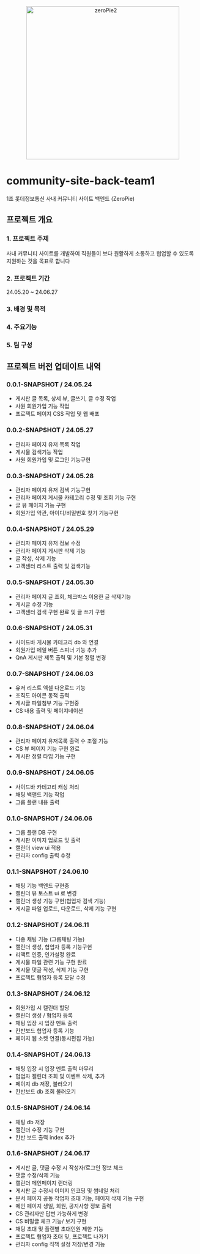 <div align="center">
  <img src="https://github.com/green-lotte2/community-site-back-team1/assets/154953972/801ce44e-8d14-4346-99d7-943c6e2ff55c" alt="zeroPie2" width="400"/>
</div>

# community-site-back-team1
1조 롯데정보통신 사내 커뮤니티 사이트 백엔드 (ZeroPie)

## 프로젝트 개요
### 1. 프로젝트 주제
 사내 커뮤니티 사이트를 개발하여 직원들이 보다 원활하게 소통하고 협업할 수 있도록 지원하는 것을 목표로 합니다

### 2. 프로젝트 기간
 24.05.20 ~ 24.06.27

### 3. 배경 및 목적

### 4. 주요기능

### 5. 팀 구성

## 프로젝트 버전 업데이트 내역
### 0.0.1-SNAPSHOT / 24.05.24
- 게시판 글 목록, 상세 뷰, 글쓰기, 글 수정 작업
- 사원 회원가입 기능 작업
- 프로젝트 페이지 CSS 작업 및 웹 배포
  
### 0.0.2-SNAPSHOT / 24.05.27
- 관리자 페이지 유저 목록 작업
- 게시물 검색기능 작업
- 사원 회원가입 및 로그인 기능구현

### 0.0.3-SNAPSHOT / 24.05.28
- 관리자 페이지 유저 검색 기능구현
- 관리자 페이지 게시물 카테고리 수정 및 조회 기능 구현
- 글 뷰 페이지 기능 구현
- 회원가입 약관, 아이디/비밀번호 찾기 기능구현

### 0.0.4-SNAPSHOT / 24.05.29
- 관리자 페이지 유저 정보 수정
- 관리자 페이지 게시판 삭제 기능
- 글 작성, 삭제 기능
- 고객센터 리스트 출력 및 검색기능

### 0.0.5-SNAPSHOT / 24.05.30
- 관리자 페이지 글 조회, 체크박스 이용한 글 삭제기능
- 게시글 수정 기능
- 고객센터 검색 구현 완료 및 글 쓰기 구현

### 0.0.6-SNAPSHOT / 24.05.31
- 사이드바 게시물 카테고리 db 와 연결
- 회원가입 메일 버튼 스피너 기능 추가
- QnA 게시판 제목 출력 및 기본 정렬 변경

### 0.0.7-SNAPSHOT / 24.06.03
- 유저 리스트 엑셀 다운로드 기능
- 조직도 아이콘 동적 출력
- 게시글 파일첨부 기능 구현중
- CS 내용 출력 및 페이지네이션

### 0.0.8-SNAPSHOT / 24.06.04
- 관리자 페이지 유저목록 출력 수 조절 기능
- CS 뷰 페이지 기능 구현 완료
- 게시판 정렬 타입 기능 구현

### 0.0.9-SNAPSHOT / 24.06.05
- 사이드바 카테고리 캐싱 처리
- 채팅 백앤드 기능 작업
- 그룹 플랜 내용 출력

### 0.1.0-SNAPSHOT / 24.06.06
- 그룹 플랜 DB 구현
- 게시판 이미지 업로드 및 출력
- 캘린더 view ui 적용
- 관리자 config 출력 수정

### 0.1.1-SNAPSHOT / 24.06.10
- 채팅 기능 백엔드 구현중
- 캘린더 뷰 토스트 ui 로 변경
- 캘린더 생성 기능 구현(협업자 검색 기능)
- 게시글 파일 업로드, 다운로드, 삭제 기능 구현

### 0.1.2-SNAPSHOT / 24.06.11
- 다중 채팅 기능 (그룹채팅 가능)
- 캘린더 생성, 협업자 등록 기능구현
- 리액트 인증, 인가설정 완료
- 게시물 파일 관련 기능 구현 완료
- 게시물 댓글 작성, 삭제 기능 구현
- 프로젝트 협업자 등록 모달 수정

### 0.1.3-SNAPSHOT / 24.06.12
- 회원가입 시 캘린더 할당
- 캘린더 생성 / 협업자 등록
- 채팅 입장 시 입장 멘트 출력
- 칸반보드 협업자 등록 기능
- 페이지 웹 소켓 연결(동시편집 가능)

### 0.1.4-SNAPSHOT / 24.06.13
- 채팅 입장 시 입장 멘트 출력 마무리
- 협업자 캘린더 조회 및 이벤트 삭제, 추가
- 페이지 db 저장, 불러오기 
- 칸반보드 db 조회 불러오기

### 0.1.5-SNAPSHOT / 24.06.14
- 채팅 db 저장
- 캘린더 수정 기능 구현
- 칸반 보드 출력 index 추가

### 0.1.6-SNAPSHOT / 24.06.17

- 게시판 글, 댓글 수정 시 작성자/로그인 정보 체크
- 댓글 수정/삭제 기능
- 캘린더 메인페이지 랜더링
- 게시판 글 수정시 이미지 인코딩 및 썸네일 처리
- 문서 페이지 공동 작업자 초대 기능, 페이지 삭제 기능 구현
- 메인 페이지 생일, 회원, 공지사항 정보 출력
- CS 관리자만 답변 가능하게 변경
- CS 비밀글 체크 기능/ 보기 구현
- 채팅 초대 및 플랜별 초대인원 제한 기능
- 프로젝트 협업자 초대 및, 프로젝트 나가기
- 관리자 config 직책 설정 저장/변경 기능
